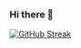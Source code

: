 ### Hi there 👋

[![GitHub Streak](https://github-readme-streak-stats.herokuapp.com?user=manpikingillz&theme=vue-dark&date_format=M%20j%5B%2C%20Y%5D)](https://git.io/streak-stats)


<!--
**manpikingillz/manpikingillz** is a ✨ _special_ ✨ repository because its `README.md` (this file) appears on your GitHub profile.

Here are some ideas to get you started:

- 🔭 I’m currently working on ...
- 🌱 I’m currently learning ...
- 👯 I’m looking to collaborate on ...
- 🤔 I’m looking for help with ...
- 💬 Ask me about ...
- 📫 How to reach me: ...
- 😄 Pronouns: ...
- ⚡ Fun fact: ...
-->

